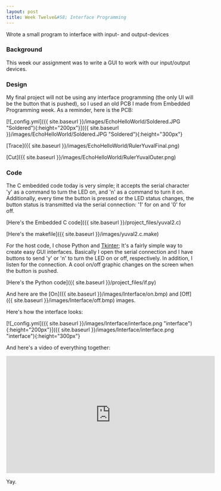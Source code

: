 ```yaml
---
layout: post
title: Week Twelve&#58; Interface Programming
---
```


Wrote a small program to interface with input- and output-devices

### Background

This week our assignment was to write a GUI to work with our input/output devices.

### Design

My final project will not be using any interface programming (the only UI will be the button that is pushed), so I used an old PCB I made from Embedded Programming week. As a reminder, here is the PCB:

[![_config.yml]({{ site.baseurl }}/images/EchoHelloWorld/Soldered.JPG "Soldered"){:height="200px"}]({{ site.baseurl }}/images/EchoHelloWorld/Soldered.JPG "Soldered"){:height="300px"}

[Trace]({{ site.baseurl }}/images/EchoHelloWorld/RulerYuvalFinal.png)

[Cut]({{ site.baseurl }}/images/EchoHelloWorld/RulerYuvalOuter.png)

### Code

The C embedded code today is very simple; it accepts the serial character 'y' as a command to turn the LED on, and 'n' as a command to turn it on. Additionally, every time the button is pressed or the LED status changes, the button status is transmitted via the serial connection: '1' for on and '0' for off.

[Here's the Embedded C code]({{ site.baseurl }}/project_files/yuval2.c)

[Here's the makefile]({{ site.baseurl }}/images/yuval2.c.make)

For the host code, I chose Python and [Tkinter](https://wiki.python.org/moin/TkInter); It's a fairly simple way to create easy GUI interfaces. Basically I open the serial connection and I have buttons to send 'y' or 'n' to turn the LED on or off, respectively. In addition, I listen for the connection. A cool on/off graphic changes on the screen when the button is pushed.

[Here's the Python code]({{ site.baseurl }}/project_files/if.py)

And here are the [On]({{ site.baseurl }}/images/Interface/on.bmp) and [Off]({{ site.baseurl }}/images/Interface/off.bmp) images.

Here's how the interface looks:

[![_config.yml]({{ site.baseurl }}/images/Interface/interface.png "interface"){:height="200px"}]({{ site.baseurl }}/images/Interface/interface.png "interface"){:height="300px"}

And here's a video of everything together:

<iframe width="560" height="315" src="https://www.youtube.com/embed/H0H13jJhR90" frameborder="0" allowfullscreen></iframe>


Yay.